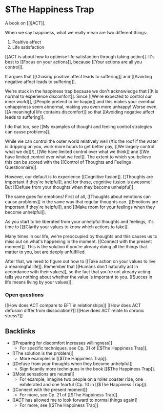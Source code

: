 # $The Happiness Trap
A book on [[§ACT]].

When we say happiness, what we really mean are two different things:
1. Positive affect
2. Life satisfaction

[[ACT is about how to optimise life satisfaction through taking action]]. It's best to [[Focus on your actions]],  because [[Your actions are all you control]].

It argues that [[Chasing positive affect leads to suffering]] and [[Avoiding negative affect leads to suffering]].

We're stuck in the happiness trap because we don't acknowledge that [[It is normal to experience discomfort]]. Since [[We're expected to control our inner world]], [[People pretend to be happy]] and this makes your eventual unhappiness seem abnormal, making you even more unhappy! Worse even, [[A meaningful life contains discomfort]] so that [[Avoiding negative affect leads to suffering]].

I do that too, see [[My examples of thought and feeling control strategies can cause problems]].

While we can control the outer world relatively well (/fix the roof if the water is dripping on you, work more hours to get better pay, [[We largely control what we do]]/), [[We have limited control over what we think]] and [[We have limited control over what we feel]]. The extent to which you believe this can be scored with the [[Control of Thoughts and Feelings Questionnaire]].

However, our default is to experience [[Cognitive fusion]]. [[Thoughts are important if they're helpful]], and for those, cognitive fusion is awesome! But [[Defuse from your thoughts when they become unhelpful]].

The same goes for emotions! First of all, [[Thoughts about emotions can cause problems]] in the same way that regular thoughts can. [[Emotions are important if they're helpful]], and [[Make room for your feelings when they become unhelpful]].

As you start to be liberated from your unhelpful thoughts and feelings, it's time to [[§Clarify your values to know which actions to take]].

Many times in our life, we're preoccupied by thoughts and this causes us to miss out on what's happening in the moment. [[Connect with the present moment]].  This is the solution if you're already doing all the things that matter to you, but are deeply unfulfilled.

After that, we need to figure out how to [[Take action on your values to live a meaningful life]]. Remember that [[Humans don't naturally act in accordance with their values]], so the fact that you're not already acting tells you nothing about whether the value is important to you. [[Succes in life means living by your values]].

### Open questions
[[How does ACT compare to EFT in relationships]]
[[How does ACT defusion differ from dissociation?]]
[[How does ACT relate to chronic stress?]]

## Backlinks
* [[Preparing for discomfort increases willingness]]
	* For specific techniques, see Cp. 31 of [[$The Happiness Trap]].
* [[The solution is the problem]]
	* More examples in [[$The Happiness Trap]].
* [[Defuse from your thoughts when they become unhelpful]]
	* Significantly more techniques in the book [[$The Happiness Trap]].
* [[Most sensations are neutral]]
	* For example, imagine two people on a roller coaster ride, one exhilerated and one fearful (Cp. 10 in [[$The Happiness Trap]]).
* [[Connect with the present moment]]
	* For more, see Cp. 21 of [[$The Happiness Trap]].
* [[ACT has allowed me to look forward to normal things again]]
	* For more, see [[$The Happiness Trap]]

<!-- #Life -->

<!-- {BearID:29DAC452-ADD8-4330-B734-479F1488150A-15756-00001303262F9277} -->
